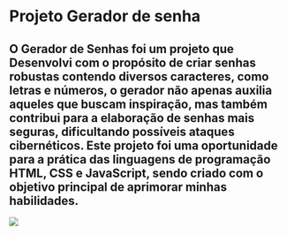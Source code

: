 <h1> Projeto Gerador de senha </h1>


<h2> O Gerador de Senhas foi um projeto que Desenvolvi com o propósito de criar senhas robustas contendo diversos caracteres, como letras e números, o gerador não apenas auxilia aqueles que buscam inspiração, mas também contribui para a elaboração de senhas mais seguras, dificultando possíveis ataques cibernéticos. 
Este projeto foi uma oportunidade para a prática das linguagens de programação HTML, CSS e JavaScript, sendo criado com o objetivo principal de aprimorar minhas habilidades.</h2>

<img src="https://github.com/Keven1204/Projeto-Gerador-de-senha/blob/main/assets/site.jpg?raw=true">
